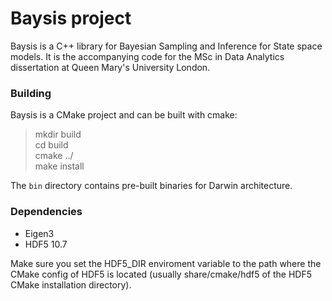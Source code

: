 #  Baysis project
Baysis is a C++ library for Bayesian Sampling and Inference for State space models. It is the accompanying code for the MSc in Data Analytics dissertation at Queen Mary's University London.

### Building
Baysis is a CMake project and can be built with cmake:
>mkdir build\
>cd build\
>cmake ../\
>make install

The `bin` directory contains pre-built binaries for Darwin architecture.

### Dependencies
* Eigen3
* HDF5 10.7

Make sure you set the HDF5_DIR enviroment variable to the path where the CMake config of HDF5 is located (usually share/cmake/hdf5 of the HDF5 CMake installation directory).